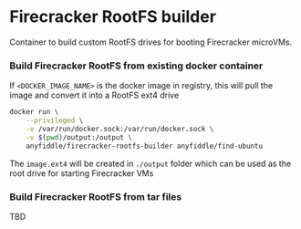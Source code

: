 # Firecracker RootFS builder

Container to build custom RootFS drives for booting Firecracker microVMs.

### Build Firecracker RootFS from existing docker container

If `<DOCKER_IMAGE_NAME>` is the docker image in registry, this will pull the image and convert it into a RootFS ext4 drive

```sh
docker run \
    --privileged \
    -v /var/run/docker.sock:/var/run/docker.sock \
    -v $(pwd)/output:/output \
    anyfiddle/firecracker-rootfs-builder anyfiddle/find-ubuntu

```

The `image.ext4` will be created in `./output` folder which can be used as the root drive for starting Firecracker VMs

### Build Firecracker RootFS from tar files

TBD
